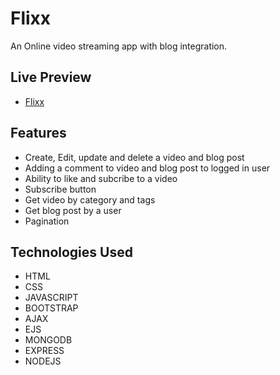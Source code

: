 # Flixx

An Online video streaming app with blog integration.

## Live Preview

- [Flixx](https://flixx.cyclic.app/)


## Features

- Create, Edit, update and delete a video and blog post
- Adding a comment to video and blog post to logged in user
- Ability to like and subcribe to a video
- Subscribe button
- Get video by category and tags
- Get blog post by a user
- Pagination

## Technologies Used

- HTML
- CSS
- JAVASCRIPT
- BOOTSTRAP
- AJAX
- EJS
- MONGODB
- EXPRESS
- NODEJS


